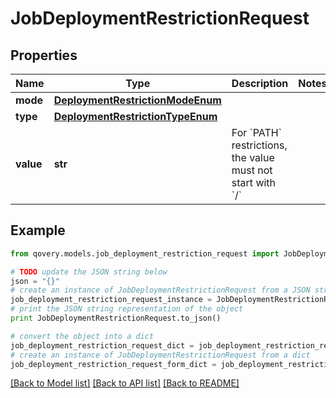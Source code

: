 # JobDeploymentRestrictionRequest


## Properties
Name | Type | Description | Notes
------------ | ------------- | ------------- | -------------
**mode** | [**DeploymentRestrictionModeEnum**](DeploymentRestrictionModeEnum.md) |  | 
**type** | [**DeploymentRestrictionTypeEnum**](DeploymentRestrictionTypeEnum.md) |  | 
**value** | **str** | For &#x60;PATH&#x60; restrictions, the value must not start with &#x60;/&#x60; | 

## Example

```python
from qovery.models.job_deployment_restriction_request import JobDeploymentRestrictionRequest

# TODO update the JSON string below
json = "{}"
# create an instance of JobDeploymentRestrictionRequest from a JSON string
job_deployment_restriction_request_instance = JobDeploymentRestrictionRequest.from_json(json)
# print the JSON string representation of the object
print JobDeploymentRestrictionRequest.to_json()

# convert the object into a dict
job_deployment_restriction_request_dict = job_deployment_restriction_request_instance.to_dict()
# create an instance of JobDeploymentRestrictionRequest from a dict
job_deployment_restriction_request_form_dict = job_deployment_restriction_request.from_dict(job_deployment_restriction_request_dict)
```
[[Back to Model list]](../README.md#documentation-for-models) [[Back to API list]](../README.md#documentation-for-api-endpoints) [[Back to README]](../README.md)


